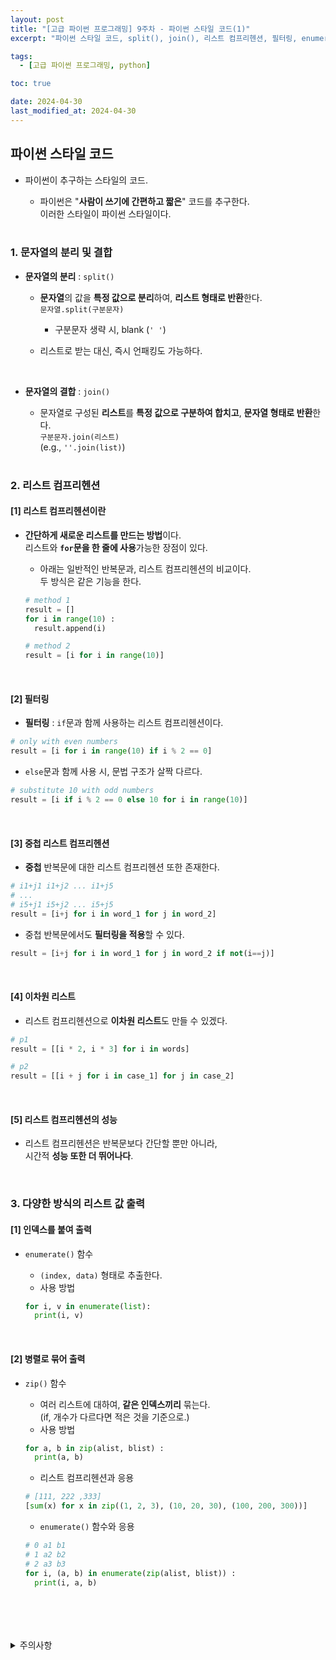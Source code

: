 ```yaml
---
layout: post
title: "[고급 파이썬 프로그래밍] 9주차 - 파이썬 스타일 코드(1)"
excerpt: "파이썬 스타일 코드, split(), join(), 리스트 컴프리헨션, 필터링, enumerate(), zip()"

tags:
  - [고급 파이썬 프로그래밍, python]

toc: true

date: 2024-04-30
last_modified_at: 2024-04-30
---
```

## 파이썬 스타일 코드
- 파이썬이 추구하는 스타일의 코드.

  - 파이썬은 "**사람이 쓰기에 간편하고 짧은**" 코드를 추구한다.  
  이러한 스타일이 파이썬 스타일이다.  

  <br>

### 1. 문자열의 분리 및 결합
- **문자열의 분리** : `split()`

  - **문자열**의 값을 **특정 값으로 분리**하여, **리스트 형태로 반환**한다.  
  `문자열.split(구분문자)`  

    - 구분문자 생략 시, blank (`' '`)

  - 리스트로 받는 대신, 즉시 언패킹도 가능하다.  
  <br>

- **문자열의 결합** : `join()`
  
  - 문자열로 구성된 **리스트**를 **특정 값으로 구분하여 합치고**, **문자열 형태로 반환**한다.  
  `구분문자.join(리스트)`  
  (e.g., `''.join(list)`)  

  <br>

### 2. 리스트 컴프리헨션
#### [1] 리스트 컴프리헨션이란
- **간단하게 새로운 리스트를 만드는 방법**이다.  
리스트와 **`for`문을 한 줄에 사용**가능한 장점이 있다.  

  - 아래는 일반적인 반복문과, 리스트 컴프리헨션의 비교이다.  
  두 방식은 같은 기능을 한다.  

  ```python
  # method 1
  result = []
  for i in range(10) :
    result.append(i)

  # method 2
  result = [i for i in range(10)]
  ```  

  <br>

#### [2] 필터링
- **필터링** : `if`문과 함께 사용하는 리스트 컴프리헨션이다.  

```python
# only with even numbers
result = [i for i in range(10) if i % 2 == 0]
```

- `else`문과 함께 사용 시, 문법 구조가 살짝 다르다.  

```python
# substitute 10 with odd numbers
result = [i if i % 2 == 0 else 10 for i in range(10)]
```

<br>

#### [3] 중첩 리스트 컴프리헨션
- **중첩** 반복문에 대한 리스트 컴프리헨션 또한 존재한다.  

```python
# i1+j1 i1+j2 ... i1+j5
# ...
# i5+j1 i5+j2 ... i5+j5
result = [i+j for i in word_1 for j in word_2]
```

- 중첩 반복문에서도 **필터링을 적용**할 수 있다.  

```python
result = [i+j for i in word_1 for j in word_2 if not(i==j)]
```  

<br>

#### [4] 이차원 리스트
- 리스트 컴프리헨션으로 **이차원 리스트**도 만들 수 있겠다.  

```python
# p1
result = [[i * 2, i * 3] for i in words]

# p2
result = [[i + j for i in case_1] for j in case_2]
```

<br>

#### [5] 리스트 컴프리헨션의 성능
- 리스트 컴프리헨션은 반복문보다 간단할 뿐만 아니라,  
시간적 **성능 또한 더 뛰어나다**.  

<br>

### 3. 다양한 방식의 리스트 값 출력
#### [1] 인덱스를 붙여 출력
- `enumerate()` 함수
  - `(index, data)` 형태로 추출한다.
  - 사용 방법

  ```python
  for i, v in enumerate(list):
    print(i, v)
  ```  

  <br>

#### [2] 병렬로 묶어 출력
- `zip()` 함수
  - 여러 리스트에 대하여, **같은 인덱스끼리** 묶는다.  
  (if, 개수가 다르다면 적은 것을 기준으로.)
  - 사용 방법

  ```python
  for a, b in zip(alist, blist) :
    print(a, b)
  ```

  - 리스트 컴프리헨션과 응용

  ```python
  # [111, 222 ,333]
  [sum(x) for x in zip((1, 2, 3), (10, 20, 30), (100, 200, 300))]
  ```

  - `enumerate()` 함수와 응용

  ```python
  # 0 a1 b1
  # 1 a2 b2
  # 2 a3 b3
  for i, (a, b) in enumerate(zip(alist, blist)) :
    print(i, a, b)
  ```

<br>
<br>
<br>
<br>
<details>
<summary>주의사항</summary>
<div markdown="1">

이 포스팅은 강원대학교 최미정 교수님의 고급파이썬프로그래밍 수업을 들으며 내용을 정리 한 것입니다.  
수업 내용에 대한 저작권은 교수님께 있으니,  
다른 곳으로의 무분별한 내용 복사를 자제해 주세요.

</div>
</details> 